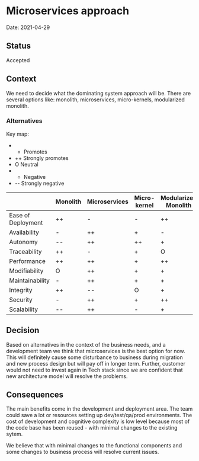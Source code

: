 # Microservices approach

Date: 2021-04-29

## Status

Accepted

## Context

We need to decide what the dominating system approach will be. There are several options like: monolith, microservices,
micro-kernels, modularized monolith.

### Alternatives

Key map:
- + Promotes
- ++ Strongly promotes
- O Neutral
- - Negative
- -- Strongly negative

| | Monolith | Microservices | Micro-kernel | Modularized Monolith |
|----|----|----|-----|-----|
| Ease of Deployment  | ++ | -  | -  | ++ |
| Availability        | -  | ++ | +  | -  |
| Autonomy            | -- | ++ | ++ | +  |
| Traceability        | ++ | -  | +  | O  |
| Performance         | ++ | ++ | +  | ++ |
| Modifiability       | O  | ++ | +  | +  |
| Maintainability     | -  | ++ | +  | +  |
| Integrity           | ++ | -- | O  | +  |
| Security            | -  | ++ | +  | ++ |
| Scalability         | -- | ++ | -  | +  |

## Decision

Based on alternatives in the context of the business needs, and a development team we think that microservices is
the best option for now. This will definitely cause some disturbance to business during migration and new process design
but will pay off in longer term. Further, customer would not need to invest again in Tech stack since we are confident that
new architecture model will resolve the problems.

## Consequences

The main benefits come in the development and deployment area. The team could save a lot or resources setting up
dev/test/qa/prod environments. The cost of development and cognitive complexity is low level because most of the code base
has been reused - with minimal changes to the existing sytem.

We believe that with minimal changes to the functional components and some changes to business process will resolve current issues.
